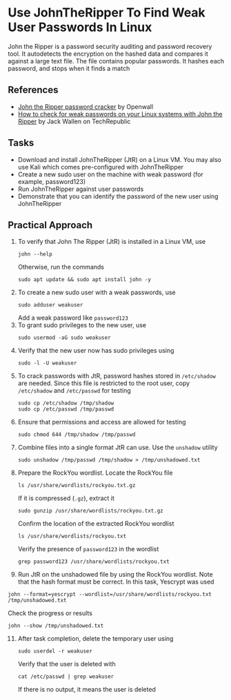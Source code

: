 # Use JohnTheRipper To Find Weak User Passwords In Linux
John the Ripper is a password security auditing and password recovery tool. It autodetects the encryption on the hashed data and compares it against a large text file. The file contains popular passwords. It hashes each password, and stops when it finds a match

## References
- [John the Ripper password cracker](https://www.openwall.com/john/) by Openwall
- [How to check for weak passwords on your Linux systems with John the Ripper](https://www.techrepublic.com/videos/how-to-check-for-weak-passwords-on-your-linux-systems-with-john-the-ripper/) by Jack Wallen on TechRepublic


## Tasks
- Download and install JohnTheRipper (JtR) on a Linux VM. You may also use Kali which comes pre-configured with JohnTheRipper
- Create a new sudo user on the machine with weak password (for example, password123)
- Run JohnTheRipper against user passwords
- Demonstrate that you can identify the password of the new user using JohnTheRipper


## Practical Approach
1. To verify that John The Ripper (JtR) is installed in a Linux VM, use
   ```
   john --help
   ```
   Otherwise, run the commands
   ```
   sudo apt update && sudo apt install john -y
   ```
2. To create a new sudo user with a weak passwords, use
   ```
   sudo adduser weakuser
   ```
   Add a weak password like `password123`
3. To grant sudo privileges to the new user, use
   ```
   sudo usermod -aG sudo weakuser
   ```
4. Verify that the new user now has sudo privileges using
   ```
   sudo -l -U weakuser
   ```
5. To crack passwords with JtR, password hashes stored in `/etc/shadow` are needed. Since this file is restricted to the root user, copy `/etc/shadow` and `/etc/passwd` for testing
   ```
   sudo cp /etc/shadow /tmp/shadow
   sudo cp /etc/passwd /tmp/passwd
   ```
6. Ensure that permissions and access are allowed for testing
   ```
   sudo chmod 644 /tmp/shadow /tmp/passwd
   ```
7. Combine files into a single format JtR can use. Use the `unshadow` utility
   ```
   sudo unshadow /tmp/passwd /tmp/shadow > /tmp/unshadowed.txt
   ```
8. Prepare the RockYou wordlist. Locate the RockYou file
   ```
   ls /usr/share/wordlists/rockyou.txt.gz
   ```
   If it is compressed (`.gz`), extract it
   ```
   sudo gunzip /usr/share/wordlists/rockyou.txt.gz
   ```
   Confirm the location of the extracted RockYou wordlist
   ```
   ls /usr/share/wordlists/rockyou.txt
   ```
   Verify the presence of `password123` in the wordlist
   ```
   grep password123 /usr/share/wordlists/rockyou.txt
   ```
10. Run JtR on the unshadowed file by using the RockYou wordlist. Note that the hash format must be correct. In this task, Yescrypt was used
   ```
   john --format=yescrypt --wordlist=/usr/share/wordlists/rockyou.txt /tmp/unshadowed.txt
   ```
   Check the progress or results
   ```
   john --show /tmp/unshadowed.txt
   ```
11. After task completion, delete the temporary user using
    ```
    sudo userdel -r weakuser
    ```
    Verify that the user is deleted with
    ```
    cat /etc/passwd | grep weakuser
    ```
    If there is no output, it means the user is deleted
